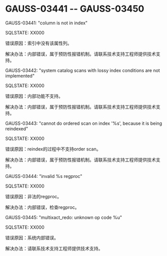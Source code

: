 # GAUSS-03441 -- GAUSS-03450<a name="ZH-CN_TOPIC_0302073380"></a>

GAUSS-03441: "column is not in index"

SQLSTATE: XX000

错误原因：索引中没有该属性列。

解决办法：内部错误，属于预防性报错机制。请联系技术支持工程师提供技术支持。

GAUSS-03442: "system catalog scans with lossy index conditions are not implemented"

SQLSTATE: XX000

错误原因：内部功能不支持。

解决办法：内部错误，属于预防性报错机制。请联系技术支持工程师提供技术支持。

GAUSS-03443: "cannot do ordered scan on index '%s', because it is being reindexed"

SQLSTATE: XX000

错误原因：reindex的过程中不支持order scan。

解决办法：内部错误，属于预防性报错机制。请联系技术支持工程师提供技术支持。

GAUSS-03444: "invalid %s regproc"

SQLSTATE: XX000

错误原因：非法的regproc。

解决办法：内部错误，检查regproc。

GAUSS-03445: "multixact\_redo: unknown op code %u"

SQLSTATE: XX000

错误原因：系统内部错误。

解决办法：请联系技术支持工程师提供技术支持。

